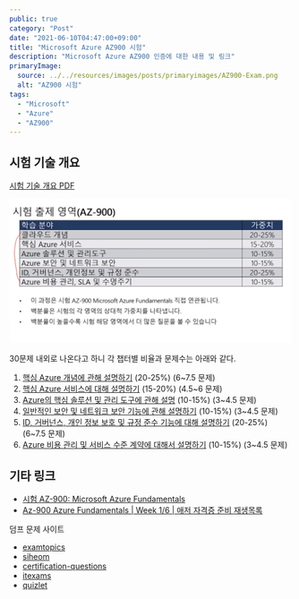 ```yaml
---
public: true
category: "Post"
date: "2021-06-10T04:47:00+09:00"
title: "Microsoft Azure AZ900 시험"
description: "Microsoft Azure AZ900 인증에 대한 내용 및 링크"
primaryImage:
  source: ../../resources/images/posts/primaryimages/AZ900-Exam.png
  alt: "AZ900 시험"
tags:
  - "Microsoft"
  - "Azure"
  - "AZ900"
---
```


## 시험 기술 개요

[시험 기술 개요 PDF](https://query.prod.cms.rt.microsoft.com/cms/api/am/binary/RE3VwUY)

![AZ900 시험 출제 영역](./1_Weights-by-Section.png)

30문제 내외로 나온다고 하니 각 챕터별 비율과 문제수는 아래와 같다.

1. [핵심 Azure 개념에 관해 설명하기](https://docs.microsoft.com/ko-kr/learn/paths/az-900-describe-cloud-concepts/) (20-25%) (6~7.5 문제)
2. [핵심 Azure 서비스에 대해 설명하기](https://docs.microsoft.com/ko-kr/learn/paths/az-900-describe-core-azure-services/) (15-20%) (4.5~6 문제)
3. [Azure의 핵심 솔루션 및 관리 도구에 관해 설명](https://docs.microsoft.com/ko-kr/learn/paths/az-900-describe-core-solutions-management-tools-azure/) (10-15%) (3~4.5 문제)
4. [일반적인 보안 및 네트워크 보안 기능에 관해 설명하기](https://docs.microsoft.com/ko-kr/learn/paths/az-900-describe-general-security-network-security-features/) (10-15%) (3~4.5 문제)
5. [ID, 거버넌스, 개인 정보 보호 및 규정 준수 기능에 대해 설명하기](https://docs.microsoft.com/ko-kr/learn/paths/az-900-describe-identity-governance-privacy-compliance-features/) (20-25%) (6~7.5 문제)
6. [Azure 비용 관리 및 서비스 수준 계약에 대해서 설명하기](https://docs.microsoft.com/ko-kr/learn/paths/az-900-describe-azure-cost-management-service-level-agreements/) (10-15%) (3~4.5 문제)

## 기타 링크

- [시험 AZ-900: Microsoft Azure Fundamentals](https://docs.microsoft.com/ko-kr/learn/certifications/exams/az-900?ns-enrollment-type=Collection&ns-enrollment-id=bookmarks)
- [Az-900 Azure Fundamentals | Week 1/6 | 애저 자격증 준비 재생목록](https://www.youtube.com/watch?v=GgKAkAWLnPw&list=PLDZRZwFT9Wktmgr4HMPFDbTAMpJ_dUOk9)

덤프 문제 사이트
- [examtopics](https://www.examtopics.com/exams/microsoft/az-900/)
- [siheom](https://www.siheom.kr/az-900-deomp.html)
- [certification-questions](https://www.certification-questions.com/microsoft-exam/az-900-dumps.html)
- [itexams](https://www.itexams.com/exam/AZ-900)
- [quizlet](https://quizlet.com/421206797/az-900-azure-fundamentals-exam-flash-cards/)
